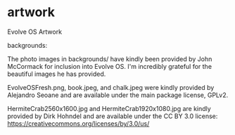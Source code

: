 artwork
=======

Evolve OS Artwork


backgrounds:

The photo images in backgrounds/ have kindly been provided by John McCormack
for inclusion into Evolve OS. I'm incredibly grateful for the beautiful
images he has provided.

EvolveOSFresh.png, book.jpeg, and chalk.jpeg were kindly provided by
Alejandro Seoane and are available under the main package license, GPLv2.

HermiteCrab2560x1600.jpg and HermiteCrab1920x1080.jpg are kindly provided
by Dirk Hohndel and are available under the CC BY 3.0 license:
https://creativecommons.org/licenses/by/3.0/us/
